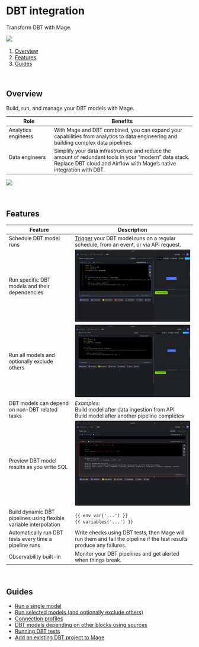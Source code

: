 # DBT integration

Transform DBT with Mage.

![](https://c.tenor.com/gbLWPf5HCsYAAAAC/devastator-constructicons.gif)

1. [Overview](#overview)
1. [Features](#features)
1. [Guides](#guides)

<br />

## Overview

Build, run, and manage your DBT models with Mage.

| Role | Benefits |
| --- | --- |
| Analytics engineers<img width="100" /> | With Mage and DBT combined, you can expand your capabilities from analytics to data engineering and building complex data pipelines. |
| Data engineers<img width="100" /> | Simplify your data infrastructure and reduce the amount of redundant tools in your “modern” data stack. Replace DBT cloud and Airflow with Mage’s native integration with DBT. |

![](https://www.meme-arsenal.com/memes/1b10a71e3fd178b2f623d2cde61f6b42.jpg)

<br />

## Features

| Feature | Description |
| --- | --- |
| Schedule DBT model runs | [Trigger](../core/abstractions.md#trigger) your DBT model runs on a regular schedule, from an event, or via API request. |
| Run specific DBT models and their dependencies | ![](https://github.com/mage-ai/assets/blob/main/dbt/add-dbt-model.gif?raw=true) |
| Run all models and optionally exclude others | ![](https://raw.githubusercontent.com/mage-ai/assets/main/dbt/add-dbt-models.gif) |
| DBT models can depend on non-DBT related tasks | *Examples:*<br />Build model after data ingestion from API<br />Build model after another pipeline completes |
| Preview DBT model results as you write SQL | ![](https://github.com/mage-ai/assets/blob/main/dbt/dbt-preview.gif?raw=true) |
| Build dynamic DBT pipelines using flexible variable interpolation | `{{ env_var('...') }}`<br />`{{ variables('...') }}` |
| Automatically run DBT tests every time a pipeline runs | Write checks using DBT tests, then Mage will run them and fail the pipeline if the test results produce any failures. |
| Observability built-in | Monitor your DBT pipelines and get alerted when things break. |

<br />

## Guides

- [Run a single model](../guides/dbt/run_model.md)
- [Run selected models (and optionally exclude others)](../guides/dbt/run_models.md)
- [Connection profiles](../guides/dbt/connection_profiles.md)
- [DBT models depending on other blocks using sources](../guides/dbt/dependencies.md)
- [Running DBT tests](../guides/dbt/tests.md)
- [Add an existing DBT project to Mage](../guides/dbt/add_existing_project.md)

<br />

